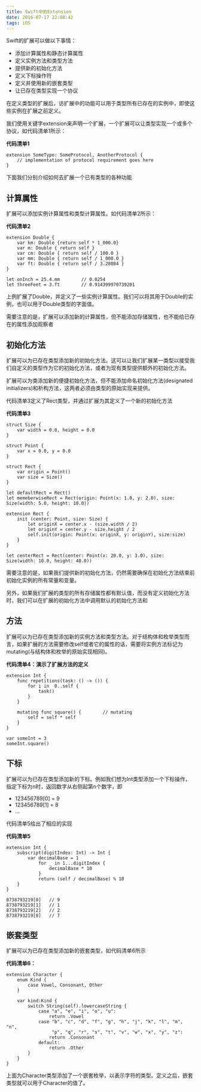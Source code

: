 ```yaml
---
title: Swift中的Extension
date: 2016-07-17 22:08:42
tags: iOS
---
```


Swift的扩展可以做以下事情：

- 添加计算属性和静态计算属性
- 定义实例方法和类型方法
- 提供新的初始化方法
- 定义下标操作符
- 定义并使用新的嵌套类型
- 让已存在类型实现一个协议

在定义类型的扩展后，访扩展中的功能可以用于类型所有已存在的实例中，即使这些实例在扩展之前定义。

我们使用关键字extension来声明一个扩展，一个扩展可以让类型实现一个或多个协议，如代码清单1所示：

**代码清单1**

```
extension SomeType: SomeProtocol, AnotherProtocol {
    // implementation of protocol requirement goes here
}
```

下面我们分别介绍如何去扩展一个已有类型的各种功能

## 计算属性

扩展可以添加实例计算属性和类型计算属性。如代码清单2所示：

**代码清单2**

```
extension Double {
    var km: Double {return self * 1_000.0}
    var m: Double { return self }
    var cm: Double { return self / 100.0 }
    var mm: Double { return self / 1_000.0 }
    var ft: Double { return self / 3.28084 }
}
	
let onInch = 25.4.mm        // 0.0254
let threeFeet = 3.ft        // 0.914399970739201
```

上例扩展了Double，并定义了一些实例计算属性。我们可以将其用于Double的实例，也可以用于Double类型的字面值。

需要注意的是，扩展可以添加新的计算属性，但不能添加存储属性，也不能给已存在的属性添加观察者

## 初始化方法

扩展可以为已存在类型添加新的初始化方法。这可以让我们扩展某一类型以接受我们自定义的类型作为它的初始化方法，或者为现有类型提供额外的初始化方法。

扩展可以为类添加新的便捷初始化方法，但不能添加命名初始化方法(designated initializers)和析构方法，这两者必须由类型的原始实现来提供。

代码清单3定义了Rect类型，并通过扩展为其定义了一个新的初始化方法

**代码清单3**

```
struct Size {
    var width = 0.0, height = 0.0
}
	
struct Point {
    var x = 0.0, y = 0.0
}
	
struct Rect {
    var origin = Point()
    var size = Size()
}
	
let defaultRect = Rect()
let memeberwiseRect = Rect(origin: Point(x: 1.0, y: 2.0), size: Size(width: 5.0, height: 10.0))
	
extension Rect {
    init (center: Point, size: Size) {
        let originX = center.x - (size.width / 2)
        let originY = center.y - size.height / 2
        self.init(origin: Point(x: originX, y: originY), size:size)
    }
}
	
let centerRect = Rect(center: Point(x: 20.0, y: 3.0), size: Size(width: 10.0, height: 40.0))
```

需要注意的是，如果我们提供新的初始化方法，仍然需要确保在初始化方法结束前初始化实例的所有常量和变量。

另外，如果我们扩展的类型的所有存储属性都有默认值，而没有定义初始化方法时，我们可以在扩展的初始化方法中调用默认的初始化方法和

## 方法

扩展可以为已存在类型添加新的实例方法和类型方法。对于结构体和枚举类型而言，如果扩展的方法需要修改self或者它的属性的话，需要将实例方法标记为mutating(与结构体和枚举的原始实现相同)。

**代码清单4：演示了扩展方法的定义**

```
extension Int {
    func repetitions(task: () -> ()) {
        for i in  0..self {
            task()
        }
    }
    
    mutating func square() {        // mutating
        self = self * self
    }
}
	
var someInt = 3
someInt.square()
```

## 下标

扩展可以为已存在类型添加新的下标。例如我们想为Int类型添加一个下标操作，指定下标为n时，返回数字从右侧起第n个数字，即

- 123456789[0] = 9
- 123456789[1] = 8
- …

代码清单5给出了相应的实现

**代码清单5**

```
extension Int {
    subscript(digitIndex: Int) -> Int {
        var decimalBase = 1
            for _ in 1...digitIndex {
                decimalBase * 10
            }
            return (self / decimalBase) % 10
    }
}
	
8738793219[0]   // 9
8738793219[1]   // 1
8738793219[2]   // 2
8738793219[8]   // 7
```

## 嵌套类型

扩展可以为已存在类型添加新的嵌套类型，如代码清单6所示

**代码清单6：**

```
extension Character {
    enum Kind {
        case Vowel, Consonant, Other
    }
    
    var kind:Kind {
	    switch String(self).lowercaseString {
	        case "a", "e", "i", "o", "u":
	            return .Vowel
	        case "b", "c", "d", "f", "g", "h", "j", "k", "l", "m", "n",
	             "p", "q", "r", "s", "t", "v", "w", "x", "y", "z":
	            return .Consonant
	        default:
	            return .Other
	    }
    }
}
```

上面为Character类型添加了一个嵌套枚举，以表示字符的类型。定义之后，嵌套类型就可以用于Character的值了。